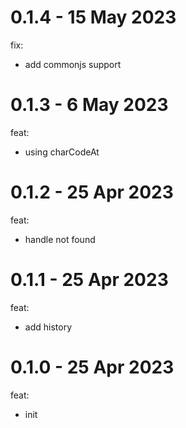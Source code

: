 # 0.1.4 - 15 May 2023
fix:
- add commonjs support

# 0.1.3 - 6 May 2023
feat:
- using charCodeAt

# 0.1.2 - 25 Apr 2023
feat:
- handle not found

# 0.1.1 - 25 Apr 2023
feat:
- add history

# 0.1.0 - 25 Apr 2023
feat:
- init
